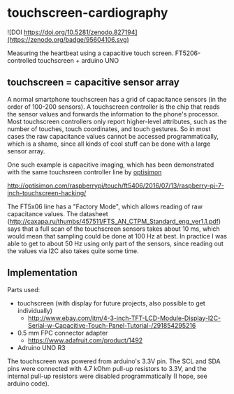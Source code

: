 # touchscreen-cardiography
![DOI https://doi.org/10.5281/zenodo.827194](https://zenodo.org/badge/95604106.svg)

Measuring the heartbeat using a capacitive touch screen. FT5206-controlled touchscreen + arduino UNO

## touchscreen = capacitive sensor array
A normal smartphone touchscreen has a grid of capacitance sensors (in the order of 100-200 sensors).
A touchscreen controller is the chip that reads the sensor
values and forwards the information to the phone's processor. Most touchscreen controllers only
report higher-level attributes, such as the number of touches, touch coordinates, and touch gestures. So in most cases
the raw capacitance values cannot be accessed programmatically, which is a shame, since all kinds of cool stuff can
be done with a large sensor array.

One such example is capacitive imaging, which has been demonstrated with the same touchsreen controller line
by [optisimon](https://github.com/optisimon)

http://optisimon.com/raspberrypi/touch/ft5406/2016/07/13/raspberry-pi-7-inch-touchscreen-hacking/

The FT5x06 line has a "Factory Mode", which allows reading of raw capacitance values. The datasheet 
(http://caxapa.ru/thumbs/457511/FTS_AN_CTPM_Standard_eng_ver1.1.pdf) says that a full scan of the touchscreen sensors
takes about 10 ms, which
would mean that sampling could be done at 100 Hz at best. In practice I was able to get to about 50 Hz using only
part of the sensors, since reading out the values via I2C also takes quite some time.

## Implementation
Parts used:
- touchscreen (with display for future projects, also possible to get individually)
    - http://www.ebay.com/itm/4-3-inch-TFT-LCD-Module-Display-I2C-Serial-w-Capacitive-Touch-Panel-Tutorial-/291854295216
- 0.5 mm FPC connector adapter
    - https://www.adafruit.com/product/1492
- Adruino UNO R3

The touchscreen was powered from arduino's 3.3V pin. The SCL and SDA pins were connected with 4.7 kOhm pull-up resistors to 3.3V,
and the internal pull-up resistors were disabled programmatically (I hope, see arduino code).
